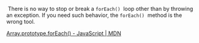 
 There is no way to stop or break a `forEach()`
 loop other than by throwing an exception. If you need such behavior, the `forEach()`
 method is the wrong tool.

[Array.prototype.forEach() - JavaScript | MDN](https://developer.mozilla.org/en-US/docs/Web/JavaScript/Reference/Global_Objects/Array/forEach)
